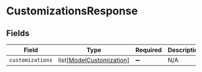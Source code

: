 # CustomizationsResponse


## Fields

| Field                                                                 | Type                                                                  | Required                                                              | Description                                                           |
| --------------------------------------------------------------------- | --------------------------------------------------------------------- | --------------------------------------------------------------------- | --------------------------------------------------------------------- |
| `customizations`                                                      | list[[ModelCustomization](../../models/shared/modelcustomization.md)] | :heavy_minus_sign:                                                    | N/A                                                                   |